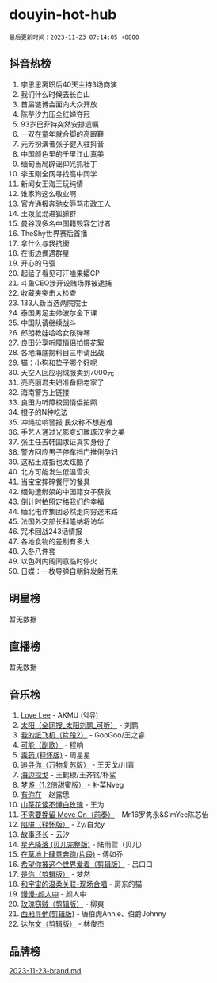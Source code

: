 # douyin-hot-hub

`最后更新时间：2023-11-23 07:14:05 +0800`

## 抖音热榜

1. 李思思离职后40天主持3场商演
1. 我们什么时候去长白山
1. 首届链博会面向大众开放
1. 陈芋汐力压全红婵夺冠
1. 93岁巴菲特突然安排遗嘱
1. 一双在童年就合脚的高跟鞋
1. 元芳扮演者张子健入驻抖音
1. 中国颜色里的千里江山真美
1. 缅甸当局辟谣仰光抓壮丁
1. 李玉刚全网寻找高中同学
1. 新闻女王海王玩纯情
1. 谁家狗这么敬业啊
1. 官方通报奔驰女辱骂市政工人
1. 土拨鼠混进狐獴群
1. 曼谷现多名中国籍毁容乞讨者
1. TheShy世界赛后首播
1. 拿什么与我抗衡
1. 在街边偶遇群星
1. 开心的马骝
1. 起猛了看见可汗嗑果嬛CP
1. 斗鱼CEO涉开设赌场罪被逮捕
1. 收藏夹突击大检查
1. 133人新当选两院院士
1. 泰国男足主帅波尔金下课
1. 中国队请继续战斗
1. 郎朗教娃哈哈女孩弹琴
1. 良田分享听障情侣拍摄花絮
1. 各地海底捞科目三申请出战
1. 猫：小狗和垫子哪个好呢
1. 天空人回应羽绒服卖到7000元
1. 亮亮丽君夫妇准备回老家了
1. 海南警方上链接
1. 良田为听障校园情侣拍照
1. 橙子的N种吃法
1. 冲绳拉响警报 民众称不想避难
1. 手艺人通过光影变幻雕琢汉字之美
1. 张主任去韩国求证真实身份了
1. 警方回应男子停车挡门推倒孕妇
1. 这粘土戒指也太炫酷了
1. 北方可能发生低温雪灾
1. 当宝宝摔碎餐厅的餐具
1. 缅甸遭绑架的中国籍女子获救
1. 倒计时拍照定格我们的幸福
1. 缅北电诈集团必然走向穷途末路
1. 法国外交部长科隆纳将访华
1. 咒术回战243话情报
1. 各地食物的差别有多大
1. 入冬八件套
1. 以色列内阁同意临时停火
1. 日媒：一枚导弹自朝鲜发射而来

## 明星榜

暂无数据

## 直播榜

暂无数据

## 音乐榜

1. [Love Lee](https://sf6-cdn-tos.douyinstatic.com/obj/tos-cn-ve-2774/o05GbkJGbCBTdDnMtB0fwOYgkeZp23vrWQDQBS) - AKMU (악뮤)
1. [太阳（全网搜_太阳刘鹏_可听）](https://sf6-cdn-tos.douyinstatic.com/obj/tos-cn-ve-2774/ogWbyIQnlBFImVbeDocRdCIYtBHlbJXgfZMvgz) - 刘鹏
1. [我的纸飞机（片段2）](https://sf3-cdn-tos.douyinstatic.com/obj/tos-cn-ve-2774/oM2ZrKcg2CD5AeRB2gkeXOFB1IxAGJdZPazYHf) - GooGoo/王之睿
1. [可能（副歌）](https://sf3-cdn-tos.douyinstatic.com/obj/tos-cn-ve-2774/cde1731888894259b333569393c2fb51) - 程响
1. [毒药 (释怀版)](https://sf6-cdn-tos.douyinstatic.com/obj/tos-cn-ve-2774/oYILMEAzspdZBIzy4frJNB8ZHPHWAhiwowd4Ad) - 周星星
1. [追寻你（万物复苏版）](https://sf3-cdn-tos.douyinstatic.com/obj/tos-cn-ve-2774/oYeAZJsbjIDit9APmBg8u6uDUQnHmoCf3gbo74) - 王天戈/川青
1. [海边探戈](https://sf3-cdn-tos.douyinstatic.com/obj/tos-cn-ve-2774/os9gE0VQCGqt6VQkZDyBBYvfSDY0QFe3vVmubn) - 王鹤棣/王齐铭/朴鲨
1. [梦游（1.2倍甜蜜版）](https://sf6-cdn-tos.douyinstatic.com/obj/tos-cn-ve-2774/o4gyAUm8hwufoEABmwVIiQtHsFuGzAEEWtNMzo) - 补菜Nveg
1. [有你在](https://sf6-cdn-tos.douyinstatic.com/obj/tos-cn-ve-2774/o8zImmNsI8B0yfAW5FKAB1oBhkMAlIrwsZEi1V) - 赵露思
1. [山茶花读不懂白玫瑰](https://sf3-cdn-tos.douyinstatic.com/obj/tos-cn-ve-2774/osfn8B7DktrRHEPJgPCfDbw7QDQEkwC16BxZg9) - 王为
1. [不需要挽留 Move On（前奏）](https://sf3-cdn-tos.douyinstatic.com/obj/tos-cn-ve-2774/ooCBhgCCkF4nExzQL9WZSUbitfA8IsDkgQIYhe) - Mr.16罗隽永&SimYee陈芯怡
1. [陷阱（释怀版）](https://sf6-cdn-tos.douyinstatic.com/obj/tos-cn-ve-2774/oE8C21LeZrzKLDFfQYgMzx4GAIHageG5IzayY7) - Zy/白允y
1. [故事还长](https://sf6-cdn-tos.douyinstatic.com/obj/tos-cn-ve-2774/30a26758c8594f0ab81ac675c33ee2c5) - 云汐
1. [星光降落 (贝儿完整版)](https://sf3-cdn-tos.douyinstatic.com/obj/tos-cn-ve-2774/okwB9hAwyAtsFFkFBzAX1hOOfQuIoMNs0W2Mwr) - 陆雨萱（贝儿）
1. [在草地上肆意奔跑(片段)](https://sf3-cdn-tos.douyinstatic.com/obj/tos-cn-ve-2774/8831d494742f45dabdfa8adb8b817259) - 傅如乔
1. [希望你被这个世界爱着（剪辑版）](https://sf6-cdn-tos.douyinstatic.com/obj/tos-cn-ve-2774/oo4H3BfEygN7l7bQaMBOZHCQ1eI4FqtED5skQ2) - 吕口口
1. [是你（剪辑版）](https://sf3-cdn-tos.douyinstatic.com/obj/tos-cn-ve-2774/46019dae783c4c969944217fe1cfafc4) - 梦然
1. [和宇宙的温柔关联-现场合唱](https://sf6-cdn-tos.douyinstatic.com/obj/tos-cn-ve-2774/o0hONGDYQBgk0e5bqDeQOonVmncA6tC2nBwZLT) - 房东的猫
1. [慢慢-颜人中](https://sf3-cdn-tos.douyinstatic.com/obj/tos-cn-ve-2774/ocjHNfBXdBxQNC8ZGAeoLMFTUgtBg8bkExunDC) - 颜人中
1. [玫瑰窃贼（剪辑版）](https://sf3-cdn-tos.douyinstatic.com/obj/tos-cn-ve-2774/oMqAsB3ixIhSWqAJOAwf3a0hU2zKJLBolQtFlI) - 柳爽
1. [西厢寻他(剪辑版)](https://sf3-cdn-tos.douyinstatic.com/obj/tos-cn-ve-2774/oUsAVfAQKlRNxEv5qxvIB8o5qmIWUcXbzJKJhw) - 唐伯虎Annie、伯爵Johnny
1. [达尔文（剪辑版）](https://sf3-cdn-tos.douyinstatic.com/obj/tos-cn-ve-2774/oQuPQQmEgnCeZsgKQ78VBZjNVtegzBGpoSbQPD) - 林俊杰

## 品牌榜

[2023-11-23-brand.md](2023-11-23-brand.md)
